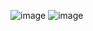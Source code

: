![image](https://user-images.githubusercontent.com/100952665/197603139-f0fb4302-6aa1-499c-a6b1-27aab5954c3d.png)
![image](https://user-images.githubusercontent.com/100952665/197603791-c09aa4e9-8304-4291-85ef-373e8d48e304.png)
